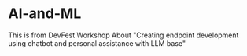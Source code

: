 # AI-and-ML
This is from DevFest Workshop About "Creating endpoint development using chatbot and personal assistance with LLM base"
